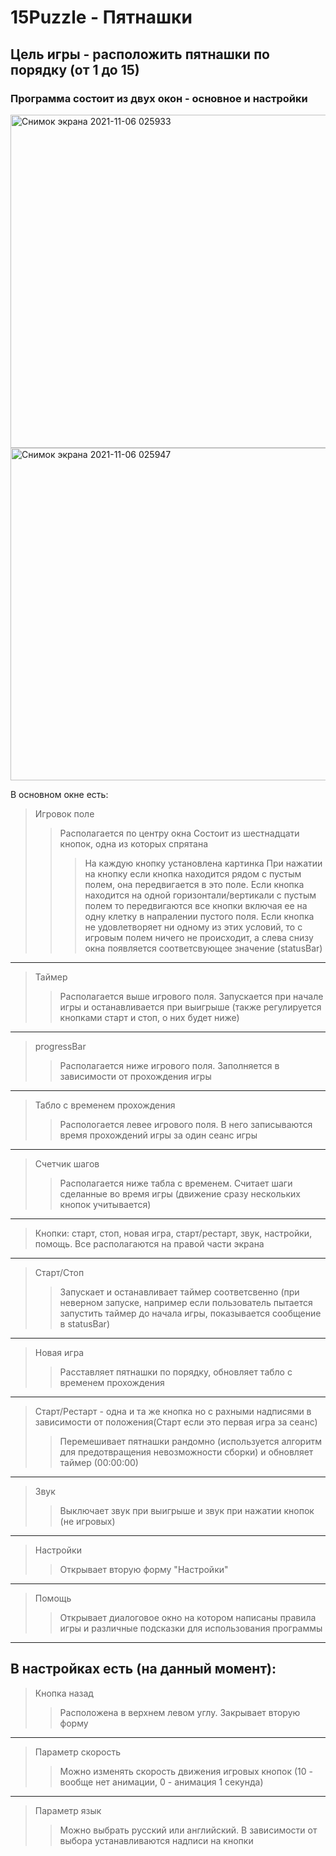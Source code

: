 # 15Puzzle - Пятнашки
## Цель игры - расположить пятнашки по порядку (от 1 до 15)
### Программа состоит из двуx окон - основное и настройки


<img width="533" alt="Снимок экрана 2021-11-06 025933" src="https://user-images.githubusercontent.com/93792724/140590505-4ed36510-6041-419e-ac42-13177b250f56.png">
<img width="532" alt="Снимок экрана 2021-11-06 025947" src="https://user-images.githubusercontent.com/93792724/140590508-e911ca2f-4056-4e99-b18a-6916f815041c.png">


В основном окне есть:
>Игровок поле
>>Располагается по центру окна
>>Состоит из шестнадцати кнопок, одна из которых спрятана
>>>На каждую кнопку установлена картинка
>>>При нажатии на кнопку если кнопка находится рядом с пустым полем, она передвигается в это поле.
>>>Если кнопка находится на одной горизонтали/вертикали с пустым полем то передвигаются все кнопки включая ее на одну клетку в напралении пустого поля.
>>>Если кнопка не удовлетворяет ни одному из этих условий, то с игровым полем ничего не происходит, а слева снизу окна появляется соответсвующее значение (statusBar)
-----------
>Таймер
>>Располагается выше игрового поля.
>>Запускается при начале игры и останавливается при выигрыше (также регулируется кнопками старт и стоп, о них будет ниже)
-----------
>progressBar
>>Располагается ниже игрового поля.
>>Заполняется в зависимости от прохождения игры
-----------
>Табло с временем прохождения 
>>Распологается левее игрового поля.
>>В него записываются время прохождений игры за один сеанс игры
-----------
>Счетчик шагов
>>Располагается ниже табла с временем.
>>Считает шаги сделанные во время игры (движение сразу нескольких кнопок учитывается)
-----------
>Кнопки: старт, стоп, новая игра, старт/рестарт, звук, настройки, помощь. Все располагаются на правой части экрана
-----------
>Старт/Стоп
>>Запускает и останавливает таймер соответсвенно (при неверном запуске, например если пользователь пытается запустить таймер до начала игры, показывается сообщение в statusBar)
-----------
>Новая игра
>>Расставляет пятнашки по порядку, обновляет табло с временем прохождения
-----------
>Старт/Рестарт - одна и та же кнопка но с рахными надписями в зависимости от положения(Старт если это первая игра за сеанс)
>>Перемешивает пятнашки рандомно (используется алгоритм для предотвращения невозможности сборки) и обновляет таймер (00:00:00)
-----------
>Звук
>>Выключает звук при выигрыше и звук при нажатии кнопок (не игровых)
-----------
>Настройки 
>> Открывает вторую форму "Настройки"
-----------
>Помощь
>>Открывает диалоговое окно на котором написаны правила игры и различные подсказки для использования программы
-----------
В настройках есть (на данный момент):
-----------
>Кнопка назад
>>Расположена в верхнем левом углу.
>>Закрывает вторую форму
-----------
>Параметр скорость
>>Можно изменять скорость движения игровых кнопок (10 - вообще нет анимации, 0 - анимация 1 секунда)
-----------
>Параметр язык
>>Можно выбрать русский или английский. В зависимости от выбора устанавливаются надписи на кнопки
